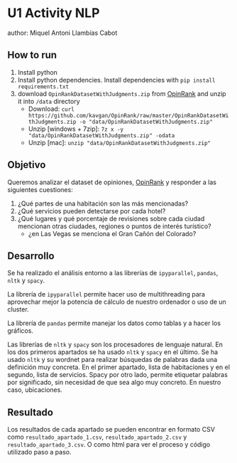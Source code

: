 # U1 Activity NLP

author: Miquel Antoni Llambías Cabot

## How to run

1. Install python
2. Install python dependencies. Install dependencies with `pip install requirements.txt`
3. download `OpinRankDatasetWithJudgments.zip` from [OpinRank](https://github.com/kavgan/OpinRank/tree/master) and unzip it into `/data` directory
    - Download: `curl https://github.com/kavgan/OpinRank/raw/master/OpinRankDatasetWithJudgments.zip -o "data/OpinRankDatasetWithJudgments.zip"`
    - Unzip [windows + 7zip]: `7z x -y "data/OpinRankDatasetWithJudgments.zip" -odata`
    - Unzip [mac]: `unzip "data/OpinRankDatasetWithJudgments.zip"`

## Objetivo

Queremos analizar el dataset de opiniones, [OpinRank](https://github.com/kavgan/OpinRank/tree/master) y responder a las siguientes cuestiones:

1. ¿Qué partes de una habitación son las más mencionadas?
2. ¿Qué servicios pueden detectarse por cada hotel?
3. ¿Qué lugares y qué porcentaje de revisiones sobre cada ciudad mencionan otras ciudades, regiones o puntos de interés turístico?
    - ¿en Las Vegas se menciona el Gran Cañón del Colorado?

## Desarrollo

Se ha realizado el análisis entorno a las librerías de `ipyparallel`, `pandas`, `nltk` y `spacy`.

La librería de `ipyparallel` permite hacer uso de multithreading para aprovechar mejor la potencia de cálculo de nuestro ordenador o uso de un cluster.

La librería de `pandas` permite manejar los datos como tablas y a hacer los gráficos.

Las librerías de `nltk` y `spacy` son los procesadores de lenguaje natural. En los dos primeros apartados se ha usado `nltk` y `spacy` en el último. Se ha usado `nltk` y su wordnet para realizar búsquedas de palabras dada una definición muy concreta. En el primer apartado, lista de habitaciones y en el segundo, lista de servicios.
Spacy por otro lado, permite etiquetar palabras por significado, sin necesidad de que sea algo muy concreto. En nuestro caso, ubicaciones.

## Resultado

Los resultados de cada apartado se pueden encontrar en formato CSV como `resultado_apartado_1.csv`, `resultado_apartado_2.csv` y `resultado_apartado_3.csv`. O como html para ver el proceso y código utilizado paso a paso.
